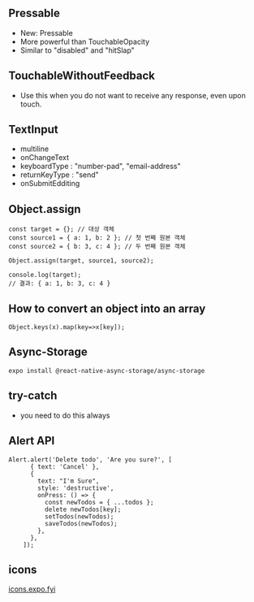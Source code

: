 ## Pressable

- New: Pressable
- More powerful than TouchableOpacity
- Similar to "disabled" and "hitSlap"

## TouchableWithoutFeedback

- Use this when you do not want to receive any response, even upon touch.

## TextInput

- multiline
- onChangeText
- keyboardType : "number-pad", "email-address"
- returnKeyType : "send"
- onSubmitEdditing

## Object.assign

```
const target = {}; // 대상 객체
const source1 = { a: 1, b: 2 }; // 첫 번째 원본 객체
const source2 = { b: 3, c: 4 }; // 두 번째 원본 객체

Object.assign(target, source1, source2);

console.log(target);
// 결과: { a: 1, b: 3, c: 4 }
```

## How to convert an object into an array

```
Object.keys(x).map(key=>x[key]);
```

## Async-Storage

```
expo install @react-native-async-storage/async-storage
```

## try-catch

- you need to do this always

## Alert API

```
Alert.alert('Delete todo', 'Are you sure?', [
      { text: 'Cancel' },
      {
        text: "I'm Sure",
        style: 'destructive',
        onPress: () => {
          const newTodos = { ...todos };
          delete newTodos[key];
          setTodos(newTodos);
          saveTodos(newTodos);
        },
      },
    ]);
```

## icons

[icons.expo.fyi](icons.expo.fyi)
